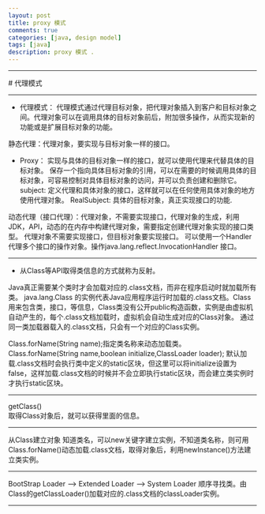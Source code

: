 ```yaml
---
layout: post
title: proxy 模式  
comments: true
categories: [java, design model]
tags: [java]
description: proxy 模式 .
---
```



<hr />
# 代理模式

---

* 代理模式：
代理模式通过代理目标对象，把代理对象插入到客户和目标对象之间。代理对象可以在调用具体的目标对象前后，附加很多操作，从而实现新的功能或是扩展目标对象的功能。

静态代理：代理对象，要实现与目标对象一样的接口。
* Proxy：
实现与具体的目标对象一样的接口，就可以使用代理来代替具体的目标对象。
保存一个指向具体目标对象的引用，可以在需要的时候调用具体的目标对象，可容易控制对具体目标对象的访问，并可以负责创建和删除它。
subject:
定义代理和具体对象的接口，这样就可以在任何使用具体对象的地方使用代理对象。
RealSubject:
具体的目标对象，真正实现接口的功能.


动态代理（接口代理）：代理对象，不需要实现接口，代理对象的生成，利用JDK，API，动态的在内存中构建代理对象，需要指定创建代理对象实现的接口类型。
代理对象不需要实现接口，但目标对象要实现接口。
可以使用一个Handler代理多个接口的操作对象。操作java.lang.reflect.InvocationHandler 接口。

---

* 从Class等API取得类信息的方式就称为反射。

Java真正需要某个类时才会加载对应的.class文档，而非在程序启动时就加载所有类。
java.lang.Class 的实例代表Java应用程序运行时加载的.class文档。Class用来包含类，接口，等信息，Class类没有公开public构造函数，实例是由虚拟机自动产生的，每个.class文档加载时，虚拟机会自动生成对应的Class对象。
通过同一类加载器载入的.class文档，只会有一个对应的Class实例。

Class.forName(String name);指定类名称来动态加载类。
Class.forName(String name,boolean initialize,ClassLoader loader);
默认加载.class文档时会执行类中定义的static区块，但这里可以将initialize设置为false，这样加载.class文档的时候并不会立即执行static区块，而会建立类实例时才执行static区块。

---
getClass()   
取得Class对象后，就可以获得里面的信息。

---
从Class建立对象
知道类名，可以new关键字建立实例，不知道类名称，则可用Class.forName()动态加载.class文档，取得对象后，利用newInstance()方法建立类实例。

---

BootStrap Loader --> Extended Loader --> System Loader 顺序寻找类。由Class的getClassLoader()加载对应的.class文档的classLoader实例。

---

